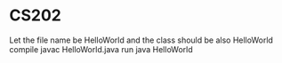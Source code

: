 # CS202
Let the file name be HelloWorld and the class should be also HelloWorld
compile javac HelloWorld.java
run java HelloWorld
